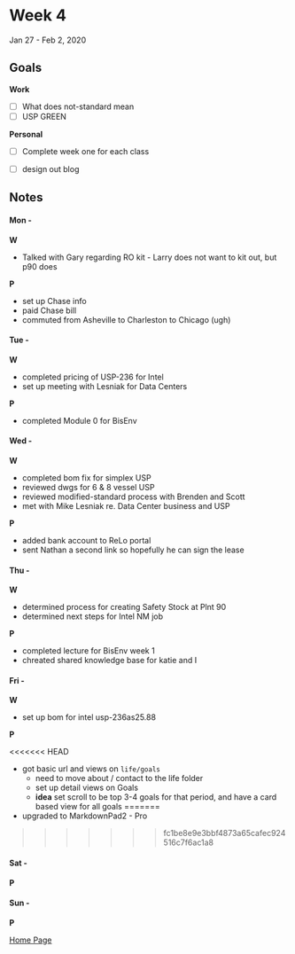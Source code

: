 # Week 4
Jan 27 - Feb 2, 2020

## Goals

**Work**

- [ ] What does not-standard mean
- [ ] USP GREEN

**Personal**

- [ ] Complete week one for each class
- [ ] design out blog


## Notes

#### Mon -  ####

**W**

- Talked with Gary regarding RO kit - Larry does not want to kit out, but p90 does

**P**

- set up Chase info
- paid Chase bill
- commuted from Asheville to Charleston to Chicago (ugh)

#### Tue -  ####

**W**

- completed pricing of USP-236 for Intel
- set up meeting with Lesniak for Data Centers

**P**

- completed Module 0 for BisEnv


#### Wed -  ####

**W**

- completed bom fix for simplex USP
- reviewed dwgs for 6 & 8 vessel USP
- reviewed modified-standard process with Brenden and Scott
- met with Mike Lesniak re. Data Center business and USP

**P**

- added bank account to ReLo portal
- sent Nathan a second link so hopefully he can sign the lease

#### Thu -  ####

**W**

- determined process for creating Safety Stock at Plnt 90
- determined next steps for Intel NM job

**P**

- completed lecture for BisEnv week 1
- chreated shared knowledge base for katie and I

#### Fri -  ####

**W**

- set up bom for intel usp-236as25.88

**P**

<<<<<<< HEAD
- got basic url and views on `life/goals`
  - need to move about / contact to the life folder
  - set up detail views on Goals
  - **idea** set scroll to be top 3-4 goals for that period, and have a card
      based view for all goals
=======
- upgraded to MarkdownPad2 - Pro
>>>>>>> fc1be8e9e3bbf4873a65cafec924516c7f6ac1a8

#### Sat -  ####

**P**

#### Sun -  ####

**P**


[Home Page](https://ch3ck3rs.github.io/Goals)
